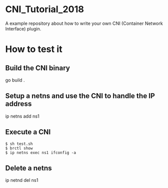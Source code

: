 # CNI_Tutorial_2018
A example repository about how to write your own CNI (Container Network Interface) plugin.

# How to test it
## Build the CNI binary
go build .

## Setup a netns and use the CNI to handle the IP address
ip netns add ns1


## Execute a CNI
```
$ sh test.sh
$ brctl show 
$ ip netns exec ns1 ifconfig -a
```

## Delete a netns
ip netnd del ns1
